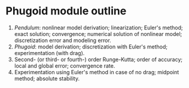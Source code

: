 # Phugoid module outline

1. *Pendulum*: nonlinear model derivation; linearization; Euler's method; exact solution;
   convergence; numerical solution of nonlinear model; discretization error and
   modeling error.
2. *Phugoid*: model derivation; discretization with Euler's method; experimentation 
   (with drag).
3. Second- (or third- or fourth-) order Runge-Kutta; order of accuracy; local and global
   error; convergence rate.
4. Experimentation using Euler's method in case of no drag; midpoint method; absolute
   stability.
